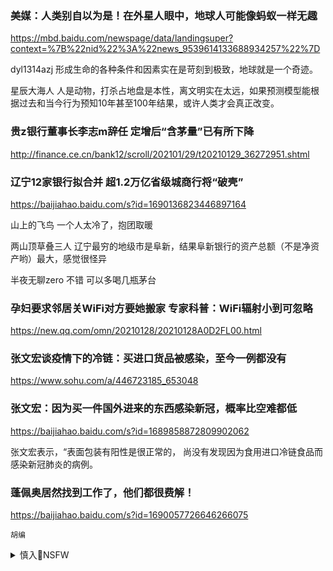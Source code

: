 ### 美媒：人类别自以为是！在外星人眼中，地球人可能像蚂蚁一样无趣
https://mbd.baidu.com/newspage/data/landingsuper?context=%7B%22nid%22%3A%22news_9539614133688934257%22%7D

dyl1314azj
形成生命的各种条件和因素实在是苛刻到极致，地球就是一个奇迹。

星辰大海人
人是动物，打杀占地盘是本性，离文明实在太远，如果预测模型能根据过去和当今行为预知10年甚至100年结果，或许人类才会真正改变。

### 贵z银行董事长李志m辞任 定增后“含茅量”已有所下降
http://finance.ce.cn/bank12/scroll/202101/29/t20210129_36272951.shtml

### 辽宁12家银行拟合并 超1.2万亿省级城商行将“破壳”
https://baijiahao.baidu.com/s?id=1690136823446897164

山上的飞鸟
一个人太冷了，抱团取暖

两山顶草叠三人
辽宁最穷的地级市是阜新，结果阜新银行的资产总额（不是净资产哟）最大，感觉很怪异

半夜无聊zero
不错 可以多喝几瓶茅台

### 孕妇要求邻居关WiFi对方要她搬家 专家科普：WiFi辐射小到可忽略
https://new.qq.com/omn/20210128/20210128A0D2FL00.html

### 张文宏谈疫情下的冷链：买进口货品被感染，至今一例都没有
https://www.sohu.com/a/446723185_653048

### 张文宏：因为买一件国外进来的东西感染新冠，概率比空难都低
https://baijiahao.baidu.com/s?id=1689858872809902062

张文宏表示，“表面包装有阳性是很正常的，
尚没有发现因为食用进口冷链食品而感染新冠肺炎的病例。

### 蓬佩奥居然找到工作了，他们都很费解！
https://baijiahao.baidu.com/s?id=1690057726646266075

`胡编`

<details><summary>慎入🔞NSFW</summary>

Not Safe For Work
<img src="https://upload.wikimedia.org/wikipedia/commons/thumb/d/d3/Biohazard_Symbol_Specification.png/210px-Biohazard_Symbol_Specification.png">

<details><summary><b>风险自理Use At Your Own Risk🈲</summary>

### g防部：遏制zg是不可能完成的任务
https://baijiahao.baidu.com/s?id=1690113523023455448

### 管理学，罗伯特定理：除了你自己，没人能打败你
https://xw.qq.com/cmsid/20200405A0M99U00

### 勃列日涅夫时期改革停滞使苏联迈向衰败
https://view.news.qq.com/a/20130805/004158.htm

### 被玩坏的苏联：勃列日涅夫在位的18年，“停滞”的苏联
https://baijiahao.baidu.com/s?id=1686675720496925376

### 勃列日涅夫的倒退与停滞
https://www.bilibili.com/read/cv4507595

</details>
</details>
